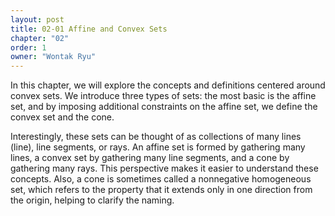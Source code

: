 ```yaml
---
layout: post
title: 02-01 Affine and Convex Sets
chapter: "02"
order: 1
owner: "Wontak Ryu"
---
```


In this chapter, we will explore the concepts and definitions centered around convex sets. We introduce three types of sets: the most basic is the affine set, and by imposing additional constraints on the affine set, we define the convex set and the cone.

Interestingly, these sets can be thought of as collections of many lines (line), line segments, or rays. An affine set is formed by gathering many lines, a convex set by gathering many line segments, and a cone by gathering many rays. This perspective makes it easier to understand these concepts. Also, a cone is sometimes called a nonnegative homogeneous set, which refers to the property that it extends only in one direction from the origin, helping to clarify the naming.
